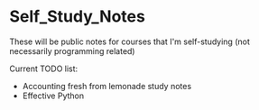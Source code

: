 # Self_Study_Notes
These will be public notes for courses that I'm self-studying (not necessarily programming related)

Current TODO list:
- Accounting fresh from lemonade study notes
- Effective Python
